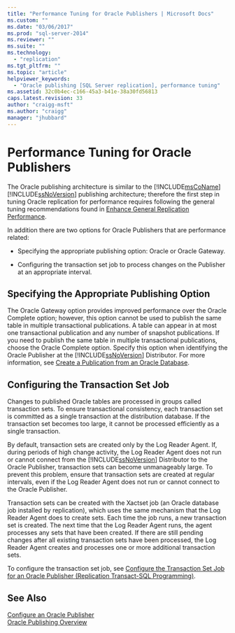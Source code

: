 ```yaml
---
title: "Performance Tuning for Oracle Publishers | Microsoft Docs"
ms.custom: ""
ms.date: "03/06/2017"
ms.prod: "sql-server-2014"
ms.reviewer: ""
ms.suite: ""
ms.technology: 
  - "replication"
ms.tgt_pltfrm: ""
ms.topic: "article"
helpviewer_keywords: 
  - "Oracle publishing [SQL Server replication], performance tuning"
ms.assetid: 32c0b4ec-c166-45a3-b41e-38a30fd56813
caps.latest.revision: 33
author: "craigg-msft"
ms.author: "craigg"
manager: "jhubbard"
---
```

# Performance Tuning for Oracle Publishers
  The Oracle publishing architecture is similar to the [!INCLUDE[msCoName](../../../includes/msconame-md.md)][!INCLUDE[ssNoVersion](../../../includes/ssnoversion-md.md)] publishing architecture; therefore the first step in tuning Oracle replication for performance requires following the general tuning recommendations found in [Enhance General Replication Performance](../administration/enhance-general-replication-performance.md).  
  
 In addition there are two options for Oracle Publishers that are performance related:  
  
-   Specifying the appropriate publishing option: Oracle or Oracle Gateway.  
  
-   Configuring the transaction set job to process changes on the Publisher at an appropriate interval.  
  
## Specifying the Appropriate Publishing Option  
 The Oracle Gateway option provides improved performance over the Oracle Complete option; however, this option cannot be used to publish the same table in multiple transactional publications. A table can appear in at most one transactional publication and any number of snapshot publications. If you need to publish the same table in multiple transactional publications, choose the Oracle Complete option. Specify this option when identifying the Oracle Publisher at the [!INCLUDE[ssNoVersion](../../../includes/ssnoversion-md.md)] Distributor. For more information, see [Create a Publication from an Oracle Database](../publish/create-a-publication-from-an-oracle-database.md).  
  
## Configuring the Transaction Set Job  
 Changes to published Oracle tables are processed in groups called transaction sets. To ensure transactional consistency, each transaction set is committed as a single transaction at the distribution database. If the transaction set becomes too large, it cannot be processed efficiently as a single transaction.  
  
 By default, transaction sets are created only by the Log Reader Agent. If, during periods of high change activity, the Log Reader Agent does not run or cannot connect from the [!INCLUDE[ssNoVersion](../../../includes/ssnoversion-md.md)] Distributor to the Oracle Publisher, transaction sets can become unmanageably large. To prevent this problem, ensure that transaction sets are created at regular intervals, even if the Log Reader Agent does not run or cannot connect to the Oracle Publisher.  
  
 Transaction sets can be created with the Xactset job (an Oracle database job installed by replication), which uses the same mechanism that the Log Reader Agent does to create sets. Each time the job runs, a new transaction set is created. The next time that the Log Reader Agent runs, the agent processes any sets that have been created. If there are still pending changes after all existing transaction sets have been processed, the Log Reader Agent creates and processes one or more additional transaction sets.  
  
 To configure the transaction set job, see [Configure the Transaction Set Job for an Oracle Publisher &#40;Replication Transact-SQL Programming&#41;](../administration/configure-the-transaction-set-job-for-an-oracle-publisher.md).  
  
## See Also  
 [Configure an Oracle Publisher](configure-an-oracle-publisher.md)   
 [Oracle Publishing Overview](oracle-publishing-overview.md)  
  
  